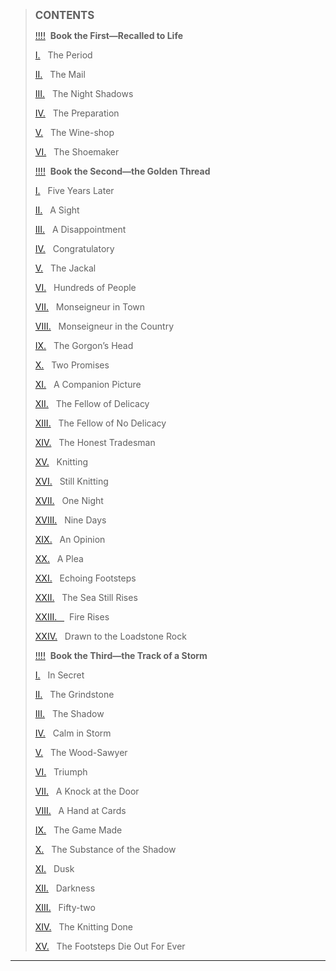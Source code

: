 > <big>**CONTENTS**</big>
> 
>   
> [!!!!](#link2H_4_0001)  **Book the First—Recalled to Life**  
>   
> [I.](#link2H_4_0002)   The Period  
>   
> [II.](#link2H_4_0003)   The Mail  
>   
> [III.](#link2H_4_0004)   The Night Shadows  
>   
> [IV.](#link2H_4_0005)   The Preparation  
>   
> [V.](#link2H_4_0006)   The Wine-shop  
>   
> [VI.](#link2H_4_0007)   The Shoemaker  
>   
>   
> [!!!!](#link2H_4_0008)  **Book the Second—the Golden Thread**  
>   
> [I.](#link2H_4_0009)   Five Years Later  
>   
> [II.](#link2H_4_0010)   A Sight  
>   
> [III.](#link2H_4_0011)   A Disappointment  
>   
> [IV.](#link2H_4_0012)   Congratulatory  
>   
> [V.](#link2H_4_0013)   The Jackal  
>   
> [VI.](#link2H_4_0014)   Hundreds of People  
>   
> [VII.](#link2H_4_0015)   Monseigneur in Town  
>   
> [VIII.](#link2H_4_0016)   Monseigneur in the Country  
>   
> [IX.](#link2H_4_0017)   The Gorgon’s Head  
>   
> [X.](#link2H_4_0018)   Two Promises  
>   
> [XI.](#link2H_4_0019)   A Companion Picture  
>   
> [XII.](#link2H_4_0020)   The Fellow of Delicacy  
>   
> [XIII.](#link2H_4_0021)   The Fellow of No Delicacy  
>   
> [XIV.](#link2H_4_0022)   The Honest Tradesman  
>   
> [XV.](#link2H_4_0023)   Knitting  
>   
> [XVI.](#link2H_4_0024)   Still Knitting  
>   
> [XVII.](#link2H_4_0025)   One Night  
>   
> [XVIII.](#link2H_4_0026)   Nine Days  
>   
> [XIX.](#link2H_4_0027)   An Opinion  
>   
> [XX.](#link2H_4_0028)   A Plea  
>   
> [XXI.](#link2H_4_0029)   Echoing Footsteps  
>   
> [XXII.](#link2H_4_0030)   The Sea Still Rises  
>   
> [XXIII.   ](#link2H_4_0031)  Fire Rises  
>   
> [XXIV.](#link2H_4_0032)   Drawn to the Loadstone Rock  
>   
>   
> [!!!!](#link2H_4_0033)  **Book the Third—the Track of a Storm**  
>   
> [I.](#link2H_4_0034)   In Secret  
>   
> [II.](#link2H_4_0035)   The Grindstone  
>   
> [III.](#link2H_4_0036)   The Shadow  
>   
> [IV.](#link2H_4_0037)   Calm in Storm  
>   
> [V.](#link2H_4_0038)   The Wood-Sawyer  
>   
> [VI.](#link2H_4_0039)   Triumph  
>   
> [VII.](#link2H_4_0040)   A Knock at the Door  
>   
> [VIII.](#link2H_4_0041)   A Hand at Cards  
>   
> [IX.](#link2H_4_0042)   The Game Made  
>   
> [X.](#link2H_4_0043)   The Substance of the Shadow  
>   
> [XI.](#link2H_4_0044)   Dusk  
>   
> [XII.](#link2H_4_0045)   Darkness  
>   
> [XIII.](#link2H_4_0046)   Fifty-two  
>   
> [XIV.](#link2H_4_0047)   The Knitting Done  
>   
> [XV.](#link2H_4_0048)   The Footsteps Die Out For Ever

* * *
